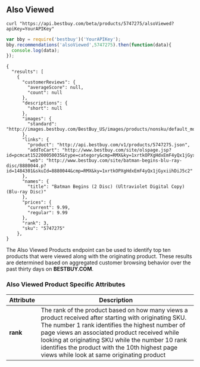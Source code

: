 ## Also Viewed
```shell
curl "https://api.bestbuy.com/beta/products/5747275/alsoViewed?apiKey=YourAPIKey"
```
```javascript
var bby = require('bestbuy')('YourAPIKey');
bby.recommendations('alsoViewed',5747275).then(function(data){
  console.log(data);
});
```
```json-doc
{
  "results": [
    {
      "customerReviews": {
        "averageScore": null,
        "count": null
      },
      "descriptions": {
        "short": null
      },
      "images": {
        "standard": "http://images.bestbuy.com/BestBuy_US/images/products/nonsku/default_movies_l.jpg"
      },
      "links": {
        "product": "http://api.bestbuy.com/v1/products/5747275.json",
        "addToCart": "http://www.bestbuy.com/site/olspage.jsp?id=pcmcat152200050035&type=category&cmp=RMX&ky=1xrtkOPXgHdxEmF4yQx1jGyxiihDiJ5c2&qvsids=5747275"
        "web": "http://www.bestbuy.com/site/batman-begins-blu-ray-disc/8880044.p?id=1484301&skuId=8880044&cmp=RMX&ky=1xrtkOPXgHdxEmF4yQx1jGyxiihDiJ5c2"
      },
      "names": {
        "title": "Batman Begins (2 Disc) (Ultraviolet Digital Copy) (Blu-ray Disc)"
      },
      "prices": {
        "current": 9.99,
        "regular": 9.99
      },
      "rank": 3,
      "sku": "5747275"
    },
}
```

The Also Viewed Products endpoint can be used to identify top ten products that were viewed along with the originating product. These results are determined based on aggregated customer browsing behavior over the past thirty days on **BESTBUY.COM**.

### Also Viewed Product Specific Attributes

Attribute | Description
--------- | -----------
**rank** | The rank of the product based on how many views a product received after starting with originating SKU. The number 1 rank identifies the highest number of page views an associated product received while looking at originating SKU while the number 10 rank identifies the product with the 10th highest page views while look at same originating product